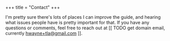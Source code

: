 +++
title = "Contact"
+++

I'm pretty sure there's lots of places I can improve the guide, and hearing what issues people have is pretty important for that. If you have any questions or comments, feel free to reach out at [[ TODO get domain email, currently hwayne+tla@gmail.com ]].

